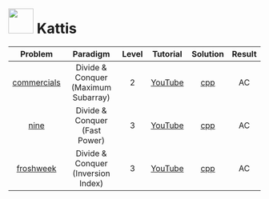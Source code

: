 # [<img height="50" src="https://open.kattis.com/images/site-logo">](https://open.kattis.com/) Kattis

|                           Problem                           |              Paradigm               | Level |                Tutorial                 |         Solution         | Result |
| :---------------------------------------------------------: | :---------------------------------: | :---: | :-------------------------------------: | :----------------------: | :----: |
| [commercials](https://open.kattis.com/problems/commercials) | Divide & Conquer (Maximum Subarray) |   2   | [YouTube](https://youtu.be/Haylr49zmVk) | [cpp](./commercials.cpp) |   AC   |
|        [nine](https://open.kattis.com/problems/nine)        |    Divide & Conquer (Fast Power)    |   3   | [YouTube](https://youtu.be/WQ3T34bHcmw) |    [cpp](./nine.cpp)     |   AC   |
|   [froshweek](https://open.kattis.com/problems/froshweek)   | Divide & Conquer (Inversion Index)  |   3   | [YouTube](https://youtu.be/7rNVhoWOYKI) |  [cpp](./froshweek.cpp)  |   AC   |
